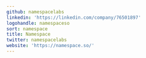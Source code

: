 ```yaml
---
github: namespacelabs
linkedin: 'https://linkedin.com/company/76501897'
logohandle: namespaceso
sort: namespace
title: Namespace
twitter: namespacelabs
website: 'https://namespace.so/'
---
```

